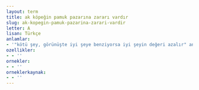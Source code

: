 ```yaml
---
layout: term
title: ak köpeğin pamuk pazarına zararı vardır
slug: ak-kopegin-pamuk-pazarina-zarari-vardir
letter: A
lisan: Türkçe
anlamlar:
- '"kötü şey, görünüşte iyi şeye benziyorsa iyi şeyin değeri azalır" anlamında kullanılan bir söz'
ozellikler:
- - ''
ornekler:
- - ''
orneklerkaynak:
- - ''
---
```

